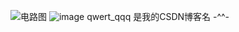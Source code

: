 ![电路图](https://github.com/Dianne722/MAX30102-STM32-ESP8266-APP-OLED/assets/136957423/799fbaba-12c8-495c-978b-3561bd351b79)
![image](https://github.com/Dianne722/MAX30102-STM32-ESP8266-APP-OLED/assets/136957423/d75ec894-832f-4ffb-8055-603fb08f306f)
qwert_qqq 是我的CSDN博客名 -^^-
